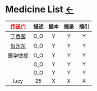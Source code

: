 # Medicine List  [←](../navigation.md)

| [<font color="#ff0000">传送门</font>](../navigation.md) | 描述 | 摘本 | 摘录 | 摘引 |
|:---:|:---:|:---:|:---:|:---:|
| [丁香园](https://portal.dxy.cn/) | O_O | Y | Y | Y |
| [默沙东](https://www.msdmanuals.cn/) | O_O | Y | Y | Y |
| [医学微视](https://www.mvyxws.com/) | O_O | Y | Y | Y |
| []() | O_O | Y | Y | Y |
| []() | O_O | Y | Y | Y |
| lucy | 25 | X | X | X |
